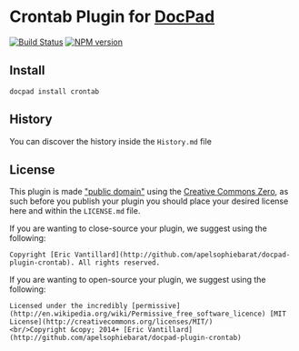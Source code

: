 # Crontab Plugin for [DocPad](http://docpad.org)

[![Build Status](https://secure.travis-ci.org/docpad/docpad-plugin-crontab.png?branch=master)](http://travis-ci.org/docpad/docpad-plugin-crontab "Check this project's build status on TravisCI")
[![NPM version](https://badge.fury.io/js/docpad-plugin-crontab.png)](https://npmjs.org/package/docpad-plugin-crontab "View this project on NPM")

## Install

```
docpad install crontab
```

## History
You can discover the history inside the `History.md` file

## License
This plugin is made ["public domain"](http://en.wikipedia.org/wiki/Public_domain) using the [Creative Commons Zero](http://creativecommons.org/publicdomain/zero/1.0/), as such before you publish your plugin you should place your desired license here and within the `LICENSE.md` file.

If you are wanting to close-source your plugin, we suggest using the following:

```
Copyright [Eric Vantillard](http://github.com/apelsophiebarat/docpad-plugin-crontab). All rights reserved.
```

If you are wanting to open-source your plugin, we suggest using the following:

```
Licensed under the incredibly [permissive](http://en.wikipedia.org/wiki/Permissive_free_software_licence) [MIT License](http://creativecommons.org/licenses/MIT/)
<br/>Copyright &copy; 2014+ [Eric Vantillard](http://github.com/apelsophiebarat/docpad-plugin-crontab)
```